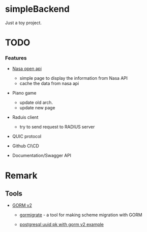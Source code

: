 # simpleBackend

Just a toy project.


# TODO

### Features

 - [Nasa open api](https://api.nasa.gov/index.html#browseAPI)
   
   - simple page to display the information from Nasa API
   - cache the data from nasa api


 - Piano game

   - update old arch.
   - update new page

 - Raduis client

   - try to send request to RADIUS server

 - QUIC protocol

 - Github CI\CD

 - Documentation/Swagger API

# Remark

## Tools

  - [GORM v2](https://gorm.io/docs/index.html)
    - [gormigrate](https://github.com/go-gormigrate/gormigrate) - a tool for making scheme migration with GORM

    - [postgresql uuid pk with gorm v2 example](https://gist.github.com/udondan/97b3c9178848012e50b61aec45d429f3)